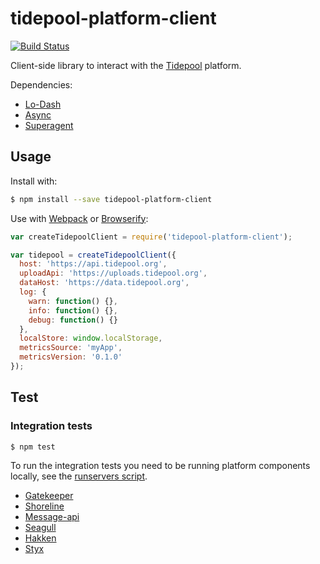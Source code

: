 # tidepool-platform-client

[![Build Status](https://travis-ci.org/tidepool-org/platform-client.png)](https://travis-ci.org/tidepool-org/platform-client)

Client-side library to interact with the [Tidepool](http://tidepool.org/) platform.

Dependencies:

- [Lo-Dash](http://lodash.com/)
- [Async](https://github.com/caolan/async)
- [Superagent](http://visionmedia.github.io/superagent/)

## Usage

Install with:

```bash
$ npm install --save tidepool-platform-client
```

Use with [Webpack](webpack.github.io/) or [Browserify](browserify.org):

```javascript
var createTidepoolClient = require('tidepool-platform-client');

var tidepool = createTidepoolClient({
  host: 'https://api.tidepool.org',
  uploadApi: 'https://uploads.tidepool.org',
  dataHost: 'https://data.tidepool.org',
  log: {
    warn: function() {},
    info: function() {},
    debug: function() {}
  },
  localStore: window.localStorage,
  metricsSource: 'myApp',
  metricsVersion: '0.1.0'
});
```

## Test

### Integration tests

```bash
$ npm test
```

To run the integration tests you need to be running platform components locally, see the [runservers script](https://github.com/tidepool-org/tools).

- [Gatekeeper](https://github.com/tidepool-org/gatekeeper)
- [Shoreline](https://github.com/tidepool-org/shoreline)
- [Message-api](https://github.com/tidepool-org/message-api)
- [Seagull](https://github.com/tidepool-org/seagull)
- [Hakken](https://github.com/tidepool-org/hakken)
- [Styx](https://github.com/tidepool-org/styx)
